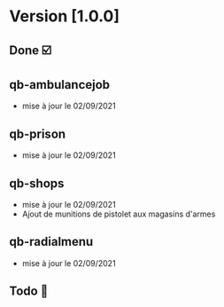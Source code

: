 # Version [1.0.0]

## Done ☑️

## qb-ambulancejob
- mise à jour le 02/09/2021

## qb-prison
- mise à jour le 02/09/2021

## qb-shops
- mise à jour le 02/09/2021
- Ajout de munitions de pistolet aux magasins d'armes

## qb-radialmenu
- mise à jour le 02/09/2021

## Todo 🔄️
